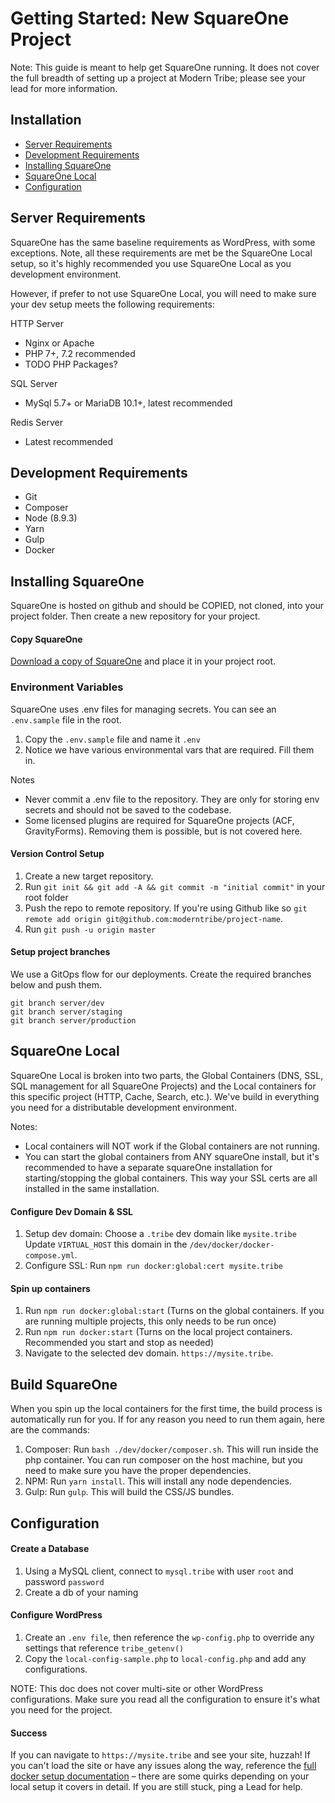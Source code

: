 # Getting Started: New SquareOne Project

Note: This guide is meant to help get SquareOne running. It does not cover the full breadth of setting up a project at Modern Tribe; please see your lead for more information.

## Installation
* [Server Requirements](#server-requirments)
* [Development Requirements](#development-requirments)
* [Installing SquareOne](#installing-squareone)
* [SquareOne Local](#squareone-local)
* [Configuration](#configuration)

## Server Requirements <a name="server-requirments"></a>
SquareOne has the same baseline requirements as WordPress, with some exceptions. Note, all these requirements are met be the SquareOne Local setup, so it's highly recommended you use SquareOne Local as you development environment.

However, if prefer to not use SquareOne Local, you will need to make sure your dev setup meets the following requirements:

HTTP Server
* Nginx or Apache
* PHP 7+, 7.2 recommended
* TODO PHP Packages?

SQL Server
* MySql 5.7+ or MariaDB 10.1+, latest recommended

Redis Server
* Latest recommended

## Development Requirements <a name="development-requirments"></a>
* Git
* Composer
* Node (8.9.3)
* Yarn
* Gulp
* Docker

## Installing SquareOne <a name="installing-squareone"></a>

SquareOne is hosted on github and should be COPIED, not cloned, into your project folder. Then create a new repository for your project.

#### Copy SquareOne 

[Download a copy of SquareOne](https://github.com/moderntribe/square-one/archive/master.zip) and place it in your project root.

### Environment Variables

SquareOne uses .env files for managing secrets. You can see an `.env.sample` file in the root. 

1. Copy the `.env.sample` file and name it `.env`
2. Notice we have various environmental vars that are required. Fill them in.


Notes
* Never commit a .env file to the repository. They are only for storing env secrets and should not be saved to the codebase.
* Some licensed plugins are required for SquareOne projects (ACF, GravityForms). Removing them is possible, but is not covered here.

#### Version Control Setup

1. Create a new target repository.
2. Run `git init && git add -A && git commit -m "initial commit"` in your root folder
3. Push the repo to remote repository. If you're using Github like so `git remote add origin git@github.com:moderntribe/project-name`. 
4. Run `git push -u origin master`

#### Setup project branches

We use a GitOps flow for our deployments. Create the required branches below and push them.

```
git branch server/dev
git branch server/staging
git branch server/production
```

## SquareOne Local <a name="squareone-local"></a>

SquareOne Local is broken into two parts, the Global Containers (DNS, SSL, SQL management for all SquareOne Projects) and the Local containers for this specific project (HTTP, Cache, Search, etc.). We've build in everything you need for a distributable development environment. 

Notes: 
* Local containers will NOT work if the Global containers are not running.
* You can start the global containers from ANY squareOne install, but it's recommended to have a separate squareOne installation for starting/stopping the global containers. This way your SSL certs are all installed in the same installation.

#### Configure Dev Domain & SSL

1. Setup dev domain: Choose a `.tribe` dev domain like `mysite.tribe` Update `VIRTUAL_HOST` this domain in the `/dev/docker/docker-compose.yml`.
2. Configure SSL: Run `npm run docker:global:cert mysite.tribe`


#### Spin up containers

1. Run `npm run docker:global:start` (Turns on the global containers. If you are running multiple projects, this only needs to be run once)
2. Run `npm run docker:start` (Turns on the local project containers. Recommended you start and stop as needed)
3. Navigate to the selected dev domain. `https://mysite.tribe`. 

## Build SquareOne

When you spin up the local containers for the first time, the build process is automatically run for you. If for any reason you need to run them again, here are the commands:

1. Composer: Run `bash ./dev/docker/composer.sh`. This will run inside the php container. You can run composer on the host machine, but you need to make sure you have the proper dependencies.
2. NPM: Run `yarn install`. This will install any node dependencies.
3. Gulp: Run `gulp`. This will build the CSS/JS bundles.

## Configuration <a name="configuration"></a>

#### Create a Database

1. Using a MySQL client, connect to `mysql.tribe` with user `root` and password `password`
2. Create a db of your naming

#### Configure WordPress

1. Create an `.env file`, then reference the `wp-config.php` to override any settings that reference `tribe_getenv()`
2. Copy the `local-config-sample.php` to `local-config.php` and add any configurations. 

NOTE: This doc does not cover multi-site or other WordPress configurations. Make sure you read all the configuration to ensure it's what you need for the project.  

#### Success

If you can navigate to `https://mysite.tribe` and see your site, huzzah! If you can't load the site or have any issues along the way, reference the [full docker setup documentation](/docs/docker/README.md) – there are some quirks depending on your local setup it covers in detail. If you are still stuck, ping a Lead for help.



